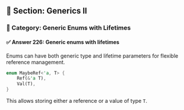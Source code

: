 ## 📘 Section: Generics II  
### 🔹 Category: Generic Enums with Lifetimes  
#### ✅ Answer 226: Generic enums with lifetimes

Enums can have both generic type and lifetime parameters for flexible reference management.

```rust
enum MaybeRef<'a, T> {
    Ref(&'a T),
    Val(T),
}
```

This allows storing either a reference or a value of type `T`.
